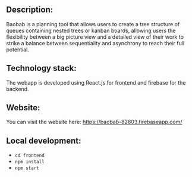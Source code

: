 ## Description:

Baobab is a planning tool that allows users to create a tree structure of queues containing nested trees or kanban boards, allowing users the flexibility between a big picture view and a detailed view of their work to strike a balance between sequentiality and asynchrony to reach their full potential.

## Technology stack:

The webapp is developed using React.js for frontend and firebase for the backend.

## Website:

You can visit the website here: https://baobab-82803.firebaseapp.com/

## Local development:

- `cd frontend`
- `npm install`
- `npm start`
